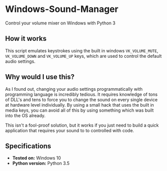 # Windows-Sound-Manager
Control your volume mixer on Windows with Python 3

## How it works
This script emulates keystrokes using the built in windows `VK_VOLUME_MUTE`, `VK_VOLUME_DOWN` and `VK_VOLUME_UP` keys, which are used to control the default audio settings.

## Why would I use this?
As I found out, changing your audio settings programmatically with programming language is incredibly tedious. It requires knowledge of tons of DLL's and tens to force you to change the sound on every single device at hardware level individually. By using a small hack that uses the built in media keys, you can avoid all of this by using something which was built into the OS already.

This isn't a fool-proof solution, but it works if you just need to build a quick application that requires your sound to to controlled with code.

## Specifications
* **Tested on:** Windows 10
* **Python version:** Python 3.5
